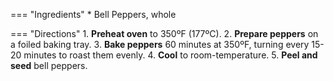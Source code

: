 === "Ingredients"
    * Bell Peppers, whole

=== "Directions"
    1. **Preheat oven** to 350ºF (177ºC).
    2. **Prepare peppers** on a foiled baking tray.
    3. **Bake peppers** 60 minutes at 350ºF, turning every 15-20 minutes to roast them evenly.
    4. **Cool** to room-temperature.
    5. **Peel and seed** bell peppers.

[^1]:
    Perelman, Deb. ["Summer Pea and Roasted Red Pepper Pasta Salad."](https://smittenkitchen.com/2009/08/summer-pea-and-roasted-red-pepper-pasta-salad/) *Smitten Kitchen.* 8 August 2009. Accessed 2020.
